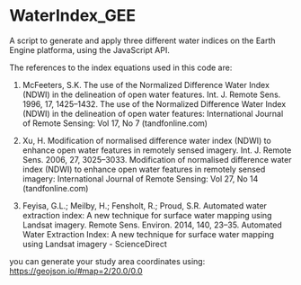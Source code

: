 # WaterIndex_GEE
A script to generate and apply three different water indices on the Earth Engine platforma, using the JavaScript API.

The references to the index equations used in this code are:

1. McFeeters, S.K. The use of the Normalized Difference Water Index (NDWI) in the delineation of open water features. Int. J. Remote Sens. 1996, 17, 1425–1432.
The use of the Normalized Difference Water Index (NDWI) in the delineation of open water features: International Journal of Remote Sensing: Vol 17, No 7 (tandfonline.com)

2. Xu, H. Modification of normalised difference water index (NDWI) to enhance open water features in remotely sensed imagery. Int. J. Remote Sens. 2006, 27, 3025–3033. 
Modification of normalised difference water index (NDWI) to enhance open water features in remotely sensed imagery: International Journal of Remote Sensing: Vol 27, No 14 (tandfonline.com)

3. Feyisa, G.L.; Meilby, H.; Fensholt, R.; Proud, S.R. Automated water extraction index: A new technique for surface water mapping using Landsat imagery. Remote Sens. Environ. 2014, 140, 23–35. 
Automated Water Extraction Index: A new technique for surface water mapping using Landsat imagery - ScienceDirect    

you can generate your study area coordinates using: https://geojson.io/#map=2/20.0/0.0
